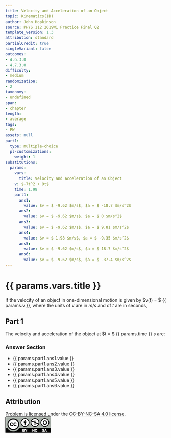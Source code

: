 ```yaml
---
title: Velocity and Acceleration of an Object
topic: Kinematics(1D)
author: John Hopkinson
source: PHYS 112 2019W1 Practice Final Q2
template_version: 1.3
attribution: standard
partialCredit: true
singleVariant: false
outcomes:
- 4.6.3.0
- 4.7.3.0
difficulty:
- medium
randomization:
- 2
taxonomy:
- undefined
span:
- chapter
length:
- average
tags:
- PW
assets: null
part1:
  type: multiple-choice
  pl-customizations:
    weight: 1
substitutions:
  params:
    vars:
      title: Velocity and Acceleration of an Object
    v: $-7t^2 + 9t$
    time: 1.98
    part1:
      ans1:
        value: $v = $ -9.62 $m/s$, $a = $ -18.7 $m/s^2$
      ans2:
        value: $v = $ -9.62 $m/s$, $a = $ 0 $m/s^2$
      ans3:
        value: $v = $ -9.62 $m/s$, $a = $ 9.81 $m/s^2$
      ans4:
        value: $v = $ 1.98 $m/s$, $a = $ -9.35 $m/s^2$
      ans5:
        value: $v = $ -9.62 $m/s$, $a = $ 18.7 $m/s^2$
      ans6:
        value: $v = $ -9.62 $m/s$, $a = $ -37.4 $m/s^2$
---
```

# {{ params.vars.title }}
If the velocity of an object in one-dimensional motion is given by $v(t) = $ {{ params.v }}, where the units of $v$ are in $m/s$ and of $t$ are in seconds,

## Part 1

The velocity and acceleration of the object at $t = $ {{ params.time }} $s$ are:

### Answer Section

- {{ params.part1.ans1.value }}
- {{ params.part1.ans2.value }}
- {{ params.part1.ans3.value }}
- {{ params.part1.ans4.value }}
- {{ params.part1.ans5.value }}
- {{ params.part1.ans6.value }}

## Attribution

Problem is licensed under the [CC-BY-NC-SA 4.0 license](https://creativecommons.org/licenses/by-nc-sa/4.0/).<br> ![The Creative Commons 4.0 license requiring attribution-BY, non-commercial-NC, and share-alike-SA license.](https://raw.githubusercontent.com/firasm/bits/master/by-nc-sa.png)